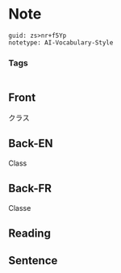 # Note
```
guid: zs>nr+f5Yp
notetype: AI-Vocabulary-Style
```

### Tags
```
```

## Front
クラス

## Back-EN
Class

## Back-FR
Classe

## Reading


## Sentence


